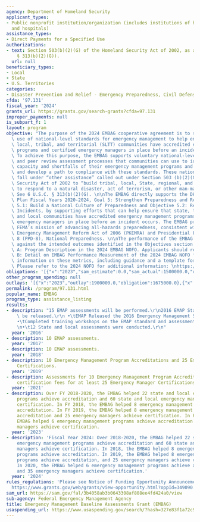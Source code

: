 ```yaml
---
agency: Department of Homeland Security
applicant_types:
- Public nonprofit institution/organization (includes institutions of higher education
  and hospitals)
assistance_types:
- Direct Payments for a Specified Use
authorizations:
- text: Section 503(b)(2)(G) of the Homeland Security Act of 2002, as amended (6 U.S.C.
    § 313(b)(2)(G)).
  url: null
beneficiary_types:
- Local
- State
- U.S. Territories
categories:
- Disaster Prevention and Relief - Emergency Preparedness, Civil Defense
cfda: '97.131'
fiscal_year: '2024'
grants_url: https://grants.gov/search-grants?cfda=97.131
improper_payments: null
is_subpart_f: 1
layout: program
objective: "The purpose of the 2024 EMBAG cooperative agreement is to support the\
  \ use of national-level standards for emergency management to help ensure that state,\
  \ local, tribal, and territorial (SLTT) communities have accredited emergency management\
  \ programs and certified emergency managers in place before an incident occurs.\
  \ To achieve this purpose, the EMBAG supports voluntary national-level standards\
  \ and peer review assessment processes that communities can use to identify the\
  \ capacity and shortfalls of their emergency management programs and emergency managers\
  \ and develop a path to compliance with these standards. These national-level standards\
  \ fall under “other assistance” called out under Section 503 (b)(2)(G) of the Homeland\
  \ Security Act of 2002 to “build tribal, local, State, regional, and national capabilities…necessary\
  \ to respond to a natural disaster, act of terrorism, or other man-made disaster.”\
  \ See 6 U.S.C. § 313(b)(2)(G). \n\nThe EMBAG directly supports the DHS Strategic\
  \ Plan Fiscal Years 2020-2024, Goal 5: Strengthen Preparedness and Resilience, Objective\
  \ 5.1: Build a National Culture of Preparedness and Objective 5.2: Respond During\
  \ Incidents, by supporting efforts that can help ensure that state, tribal, territorial,\
  \ and local communities have accredited emergency management programs and certified\
  \ emergency managers in place before an incident occurs. The EMBAG program reinforces\
  \ FEMA’s mission of advancing all-hazards preparedness, consistent with the Post-Katrina\
  \ Emergency Management Reform Act of 2006 (PKEMRA) and Presidential Policy Directive\
  \ 8 (PPD-8), National Preparedness. \n\nThe performance of the EMBAG is measured\
  \ against the intended outcomes identified in the Objectives section of Section\
  \ A: Program Description in the 2024 EMBAG NOFO. Applicants should refer to Appendix\
  \ B: Detail on EMBAG Performance Measurement of the 2024 EMBAG NOFO for additional\
  \ information on these metrics, including guidance and a template for reporting.\
  \ Please refer to the 2024 NOFO for additional information: \nhttps://www.grants.gov/search-results-detail/356059."
obligations: '[{"x":"2023","sam_estimate":0.0,"sam_actual":1500000.0,"usa_spending_actual":1674315.57},{"x":"2024","sam_estimate":0.0,"sam_actual":575000.0,"usa_spending_actual":535449.66},{"x":"2025","sam_estimate":0.0,"sam_actual":575000.0,"usa_spending_actual":0.0}]'
other_program_spending: null
outlays: '[{"x":"2023","outlay":1900000.0,"obligation":1675000.0},{"x":"2024","outlay":252641.1,"obligation":575000.0},{"x":"2025","outlay":0.0,"obligation":0.0}]'
permalink: /program/97.131.html
popular_name: EMBAG
program_type: assistance_listing
results:
- description: "15 EMAP assessments will be performed.\r\n2016 EMAP Standard will\
    \ be released.\r\n •\tEMAP Released the 2016 Emergency Management Standard \r\n\
    •\tCompleted training workshops on the EMAP standard and assessment process.\r\
    \n•\t12 State and local assessments were conducted.\r\n"
  year: '2016'
- description: 10 EMAP assessments.
  year: '2017'
- description: 10 EMAP assessments.
  year: '2018'
- description: 10 Emergency Management Program Accreditations and 25 Emergency Manager
    Certifications.
  year: '2019'
- description: Assessments for 10 Emergency Management Program Accreditations and
    certification fees for at least 25 Emergency Manager Certifications.
  year: '2021'
- description: Over FY 2018-2020, the EMBAG helped 22 state and local emergency management
    programs achieve accreditation and 60 state and local emergency managers achieve
    certification. In FY 2018, the EMBAG helped 8 emergency management programs achieve
    accreditation. In FY 2019, the EMBAG helped 8 emergency management programs achieve
    accreditation and 25 emergency managers achieve certification. In FY 2020, the
    EMBAG helped 6 emergency management programs achieve accreditation and 35 emergency
    managers achieve certification.
  year: '2023'
- description: 'Fiscal Year 2024: Over 2018-2020, the EMBAG helped 22 state and local
    emergency management programs achieve accreditation and 60 state and local emergency
    managers achieve certification. In 2018, the EMBAG helped 8 emergency management
    programs achieve accreditation. In 2019, the EMBAG helped 8 emergency management
    programs achieve accreditation, and 25 emergency managers achieve certification.
    In 2020, the EMBAG helped 6 emergency management programs achieve accreditation,
    and 35 emergency managers achieve certification.'
  year: '2024'
rules_regulations: 'Please see Notice of Funding Opportunity Announcement (NOFO):
  https://www.grants.gov/web/grants/view-opportunity.html?oppId=349090.'
sam_url: https://sam.gov/fal/3b4058ab3b0643308af808ee4fd424a0/view
sub-agency: Federal Emergency Management Agency
title: Emergency Management Baseline Assessments Grant (EMBAG)
usaspending_url: https://www.usaspending.gov/search/?hash=327e83f1a72c9df9231538e0b8cf895e
---
```


